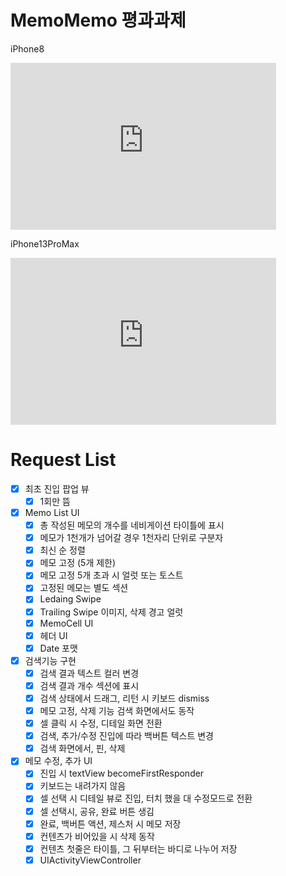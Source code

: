 # MemoMemo 평과과제

iPhone8
<iframe width="425" height="267" src="https://www.youtube.com/embed/j6EiC1OHu_k" title="YouTube video player" frameborder="0" allow="accelerometer; autoplay; clipboard-write; encrypted-media; gyroscope; picture-in-picture" allowfullscreen></iframe>


iPhone13ProMax
<iframe width="425" height="267" src="https://www.youtube.com/embed/ofX3Qpj_XwI" title="YouTube video player" frameborder="0" allow="accelerometer; autoplay; clipboard-write; encrypted-media; gyroscope; picture-in-picture" allowfullscreen></iframe>

# Request List
- [x] 최초 진입 팝업 뷰
    - [x] 1회만 뜸
- [x] Memo List UI
    - [x] 총 작성된 메모의 개수를 네비게이션 타이틀에 표시
    - [x] 메모가 1천개가 넘어갈 경우 1천자리 단위로 구분자
    - [x] 최신 순 정렬
    - [x] 메모 고정 (5개 제한)
    - [x] 메모 고정 5개 초과 시 얼럿 또는 토스트 
    - [x] 고정된 메모는 별도 섹션
    - [x] Ledaing Swipe
    - [x] Trailing Swipe 이미지, 삭제 경고 얼럿
    - [x] MemoCell UI
    - [x] 헤더 UI
    - [x] Date 포맷
- [x] 검색기능 구현
    - [x] 검색 결과 텍스트 컬러 변경
    - [x] 검색 결과 개수 섹션에 표시
    - [x] 검색 상태에서 드래그, 리턴 시 키보드 dismiss
    - [x] 메모 고정, 삭제 기능 검색 화면에서도 동작
    - [x] 셀 클릭 시 수정, 디테일 화면 전환 
    - [x] 검색, 추가/수정 진입에 따라 백버튼 텍스트 변경
    - [x] 검색 화면에서, 핀, 삭제
- [x] 메모 수정, 추가 UI
    - [x] 진입 시 textView becomeFirstResponder
    - [x] 키보드는 내려가지 않음
    - [x] 셀 선택 시 디테일 뷰로 진입, 터치 했을 대 수정모드로 전환
    - [x] 셀 선택시, 공유, 완료 버튼 생김
    - [x] 완료, 백버튼 액션, 제스처 시 메모 저장
    - [x] 컨텐츠가 비어있을 시 삭제 동작
    - [x] 컨텐츠 첫줄은 타이틀, 그 뒤부터는 바디로 나누어 저장
    - [x] UIActivityViewController

